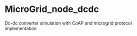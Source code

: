 MicroGrid_node_dcdc
===================

Dc-dc converter simulation with CoAP and microgrid protocol implementation